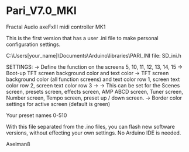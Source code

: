 # Pari_V7.0_MKI
 Fractal Audio axeFxIII midi controller MK1 
 
 This is the first version that has a user .ini file to make personal configuration settings.
 
 C:\Users\[your_name]\Documents\Arduino\libraries\PARI_INI
 file: SD_ini.h
 
 SETTINGS:
 -> Define the function on the screens 5, 10, 11, 12, 13, 14, 15
 -> Boot-up TFT screen background color and text color
 -> TFT screen background color (all function screens) and  text color row 1, screen text color row 2, screen text color row 3
 -> -> This can be set for the Scenes screen, presets screen, effects screen, AMP ABCD screen, Tuner screen, Number screen, Tempo screen, preset up / down screen.
 -> Border color settings for active screen (default is green)
 
 
 Your preset names 0-510
 
 
 With this file separated from the .ino files,  you can flash new software versions, without effecting your own settings.  No Arduino IDE is needed.


Axelman8
